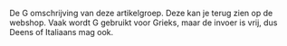 De G omschrijving van deze artikelgroep. Deze kan je terug zien op de webshop. Vaak wordt G gebruikt voor Grieks, maar de invoer is vrij, dus Deens of Italiaans mag ook.